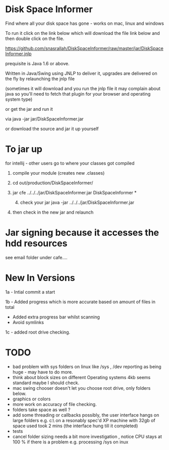 Disk Space Informer
================

Find where all your disk space has gone - works on mac, linux and windows  

To run it click on the link below which will download the file link below and then double click on the file.

https://github.com/snasrallah/DiskSpaceInformer/raw/master/jar/DiskSpaceInformer.jnlp

prequisite is Java 1.6 or above.

Written in Java/Swing using JNLP to deliver it, upgrades are delivered on the fly by relaunching the jnlp file

(sometimes it will download and you run the jnlp file it may complain about java so you'll need to fetch that
plugin for your browser and operating system type)

or get the jar and run it

via
java -jar jar/DiskSpaceInformer.jar

or download the source and jar it up yourself

To jar up
=========
for intellij - other users go to where your classes got compiled

1. compile your module (creates new .classes)

2. cd out/production/DiskSpaceInformer/

3. jar cfe ../../../jar/DiskSpaceInformer.jar DiskSpaceInformer *

    4. check your jar java -jar ../../../jar/DiskSpaceInformer.jar

5. then check in the new jar and relaunch


Jar signing because it accesses the hdd resources
=================================================

see email folder under cafe....


New In Versions
===============

1a - Intial commit a start

1b - Added progress which is more accurate based on amount of files in total  
   - Added extra progress bar whilst scanning
   - Avoid symlinks

1c - added root drive checking.
 

TODO
====

- bad problem with sys folders on linux like /sys , /dev reporting as being huge - may have to do more.
- think about block sizes on different Operating systems 4kb seems standard maybe I should check.
- mac swing chooser doesn't let you choose root drive, only folders below.
- graphics or colors
- more work on accuracy of file checking.
- folders take space as well ?
- add some threading or callbacks possibly, the user interface hangs on large folders 
  e.g. c:\ on a resonably spec'd XP machine with 32gb of space used took 2 mins (the interface hung till it completed)
- tests 
- cancel folder sizing needs a bit more investigation , notice CPU stays at 100 % if there is a problem e.g. processing /sys on inux


